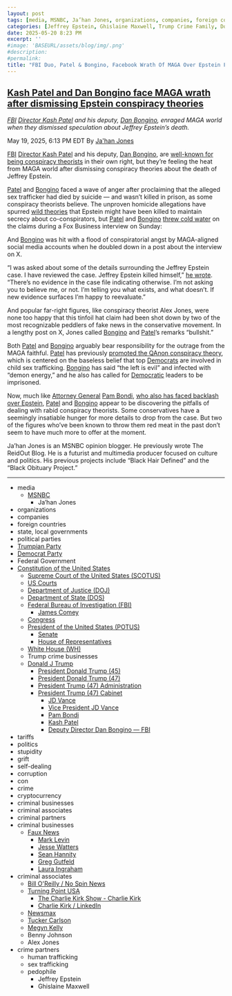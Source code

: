 ```yaml
---
layout: post
tags: [media, MSNBC, Ja’han Jones, organizations, companies, foreign countries, state local governments, political parties, Trumpian Party, Democrat Party, Federal Government, Constitution of the United States, Supreme Court of the United States (SCOTUS), US Courts, Department of Justice (DOJ), Department of State (DOS), Federal Bureau of Investigation (FBI), James Comey, Congress, President of the United States (POTUS), Senate, House of Representatives, White House (WH), Trump crime businesses, Donald J Trump, President Donald Trump (45), President Donald Trump (47), President Trump (47) Administration, President Trump (47) Cabinet, JD Vance, Vice President JD Vance, Pam Bondi, Kash Patel, Deputy Director Dan Bongino — FBI, tariffs, politics, stupidity, grift, self-dealing, corruption, con, crime, cryptocurrency, criminal businesses, criminal associates, criminal partners, criminal businesses, Faux News, Mark Levin, Jesse Watters, Sean Hannity, Greg Gutfeld, Laura Ingraham, criminal associates, Bill O’Reilly / No Spin News, Turning Point USA, The Charlie Kirk Show - Charlie Kirk, Charlie Kirk / LinkedIn, Newsmax, Tucker Carlson, Megyn Kelly, Benny Johnson, Alex Jones, crime partners, human trafficking, sex trafficking, pedophile, Jeffrey Epstein, Ghislaine Maxwell]
categories: [Jeffrey Epstein, Ghislaine Maxwell, Trump Crime Family, Donald Trump]
date: 2025-05-20 8:23 PM
excerpt: ''
#image: 'BASEURL/assets/blog/img/.png'
#description:
#permalink:
title: "FBI Duo, Patel & Bongino, Facebook Wrath Of MAGA Over Epstein Files"
---
```



## [Kash Patel and Dan Bongino face MAGA wrath after dismissing Epstein conspiracy theories](https://www.msnbc.com/top-stories/latest/kash-patel-dan-bongino-epstein-death-conspiracy-theories-rcna207785)

*[FBI](https://www.fbi.gov/) [Director Kash Patel](https://www.fbi.gov/about/leadership-and-structure/director-patel) and his deputy, [Dan Bongino](https://www.fbi.gov/about/leadership-and-structure/deputy-director-dan-bongino), enraged MAGA world when they dismissed speculation about Jeffrey Epstein’s death.*

May 19, 2025, 6:13 PM EDT
By [Ja'han Jones](https://www.msnbc.com/author/jahan-jones-ncpn371241)

[FBI](https://www.fbi.gov/) [Director Kash Patel](https://www.fbi.gov/about/leadership-and-structure/director-patel) and his deputy, [Dan Bongino](https://www.fbi.gov/about/leadership-and-structure/deputy-director-dan-bongino), are [well-known for being conspiracy theorists](https://www.msnbc.com/rachel-maddow-show/maddowblog/s-new-day-fbi-dan-bongino-joins-kash-patel-bureau-rcna196906) in their own right, but they’re feeling the heat from MAGA world after dismissing conspiracy theories about the death of Jeffrey Epstein.

[Patel](https://www.fbi.gov/about/leadership-and-structure/director-patel) and [Bongino](https://www.fbi.gov/about/leadership-and-structure/deputy-director-dan-bongino) faced a wave of anger after proclaiming that the alleged sex trafficker had died by suicide — and wasn’t killed in prison, as some conspiracy theorists believe. The unproven homicide allegations have spurred [wild theories](https://www.msnbc.com/opinion/msnbc-opinion/jeffrey-epstein-death-fuels-many-conspiracy-theories-rcna92112) that Epstein might have been killed to maintain secrecy about co-conspirators, but [Patel](https://www.fbi.gov/about/leadership-and-structure/director-patel) and [Bongino](https://www.fbi.gov/about/leadership-and-structure/deputy-director-dan-bongino) [threw cold water](https://x.com/atrupar/status/1924158226435600691) on the claims during a Fox Business interview on Sunday:

And [Bongino](https://www.fbi.gov/about/leadership-and-structure/deputy-director-dan-bongino) was hit with a flood of conspiratorial angst by MAGA-aligned social media accounts when he doubled down in a post about the interview on X.

“I was asked about some of the details surrounding the Jeffrey Epstein case. I have reviewed the case. Jeffrey Epstein killed himself,” [he wrote](https://x.com/[FBI](https://www.fbi.gov/)DDBongino](https://www.fbi.gov/about/leadership-and-structure/deputy-director-dan-bongino)/status/1924115672021241991). “There’s no evidence in the case file indicating otherwise. I’m not asking you to believe me, or not. I’m telling you what exists, and what doesn’t. If new evidence surfaces I’m happy to reevaluate.”

And popular far-right figures, like conspiracy theorist Alex Jones, were none too happy that this tinfoil hat claim had been shot down by two of the most recognizable peddlers of fake news in the conservative movement. In a lengthy post on X, Jones called [Bongino](https://www.fbi.gov/about/leadership-and-structure/deputy-director-dan-bongino) and [Patel](https://www.fbi.gov/about/leadership-and-structure/director-patel)’s remarks “bullshit.”

Both [Patel](https://www.fbi.gov/about/leadership-and-structure/director-patel) and [Bongino](https://www.fbi.gov/about/leadership-and-structure/deputy-director-dan-bongino) arguably bear responsibility for the outrage from the MAGA faithful. [Patel](https://www.fbi.gov/about/leadership-and-structure/director-patel) has previously [promoted the QAnon conspiracy theory](https://www.npr.org/2024/12/09/nx-s1-5213692/kash-patel-conspiracy-theories-fbi), which is centered on the baseless belief that top [Democrats](https://www.democrats.org/) are involved in child sex trafficking. [Bongino](https://www.fbi.gov/about/leadership-and-structure/deputy-director-dan-bongino) has said “the left is evil” and infected with “demon energy,” and he also has called for [Democratic](https://www.democrats.org/) leaders to be imprisoned.

Now, much like [Attorney General](https://www.justice.gov/) [Pam Bondi](https://www.justice.gov/ag/staff-profile/meet-attorney-general/), [who also has faced backlash over Epstein](https://www.msnbc.com/top-stories/latest/jeffrey-epstein-files-pam-bondi-documents-release-rcna195177), [Patel](https://www.fbi.gov/about/leadership-and-structure/director-patel) and [Bongino](https://www.fbi.gov/about/leadership-and-structure/deputy-director-dan-bongino) appear to be discovering the pitfalls of dealing with rabid conspiracy theorists. Some conservatives have a seemingly insatiable hunger for more details to drop from the case. But two of the figures who’ve been known to throw them red meat in the past don’t seem to have much more to offer at the moment.

Ja’han Jones is an MSNBC opinion blogger. He previously wrote The ReidOut Blog. He is a futurist and multimedia producer focused on culture and politics. His previous projects include “Black Hair Defined” and the “Black Obituary Project.”

----
- media
    - [MSNBC](https://www.msnbc.com/)
        - Ja’han Jones
- organizations 
- companies
- foreign countries 
- state, local governments
- political parties 
- [Trumpian Party](https://www.gop.com/)
- [Democrat Party](https://www.democrats.org/)
- Federal Government 
- [Constitution of the United States](https://constitution.congress.gov/)
    - [Supreme Court of the United States (SCOTUS)](https://www.supremecourt.gov/)
    - [US Courts](https://www.uscourts.gov/)
    - [Department of Justice (DOJ)](https://www.justice.gov/)
   - [Department of State (DOS)](https://www.state.gov/)
    - [Federal Bureau of Investigation (FBI)](https://www.fbi.gov/)
        - [James Comey](https://www.fbi.gov/history/directors/james-b-comey)
    - [Congress](https;//www.congress.gov/)
    - [President of the United States (POTUS)](https://www.whitehouse.gov/)
        - [Senate](https://www.senate.gov/)
        - [House of Representatives](https://www.house.gov/)
    - [White House (WH)](https://www.whitehouse.gov/)
    - Trump crime businesses
    - [Donald J Trump](https://www.donaldjtrump.com/)
         - [President Donald Trump (45)](https://trumpwhitehouse.archives.gov/)
        - [President Donald Trump (47)](https://www.whitehouse.gov/administration/donald-j-trump/)
        - [President Trump (47) Administration](https://www.whitehouse.gov/administration/)
        - [President Trump (47) Cabinet](https://www.whitehouse.gov/administration/the-cabinet/)
            - [JD Vance](https://www.linkedin.com/in/jd-vance-770a9047/)
            - [Vice President JD Vance](https://www.whitehouse.gov/administration/jd-vance/)
            - [Pam Bondi](https://www.justice.gov/ag/staff-profile/meet-attorney-general)
            - [Kash Patel](https://www.fbi.gov/about/leadership-and-structure/director-patel)
            - [Deputy Director Dan Bongino — FBI](https://www.fbi.gov/about/leadership-and-structure/deputy-director-dan-bongino)
- tariffs
- politics
- stupidity
- grift
- self-dealing
- corruption
- con
- crime
- cryptocurrency 
- criminal businesses
- criminal associates
- criminal partners
- criminal businesses
    - [Faux News](https://www.foxnews.com/)
        - [Mark Levin](https://www.foxnews.com/person/l/mark-levin)
        - [Jesse Watters](https://www.foxnews.com/person/w/jesse-watters)
        - [Sean Hannity](https://www.foxnews.com/person/h/sean-hannity)
        - [Greg Gutfeld](https://www.foxnews.com/person/g/greg-gutfeld)
        - [Laura Ingraham](https://www.foxnews.com/person/i/laura-ingraham)
- criminal associates
    - [Bill O'Reilly / No Spin News](https://www.billoreilly.com/)
    - [Turning Point USA](https://www.tpusa.com/)
        - [The Charlie Kirk Show - Charlie Kirk](https://www.charliekirk.com/)
        - [Charlie Kirk / LinkedIn](https://www.linkedin.com/in/charlie-kirk/)
    - [Newsmax](https://www.newsmax.com/)
    - [Tucker Carlson](https://tuckercarlson.com/)
    - [Megyn Kelly](https://www.megynkelly.com/)
    - Benny Johnson 
    - Alex Jones 
- crime partners
    - human trafficking 
    - sex trafficking 
    - pedophile 
        - Jeffrey Epstein 
        - Ghislaine Maxwell

